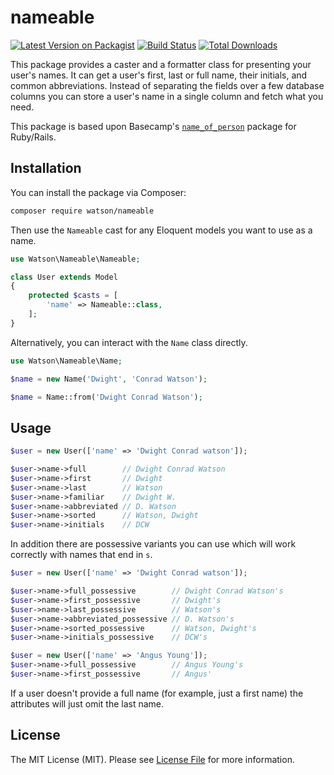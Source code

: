 # nameable

[![Latest Version on Packagist](https://img.shields.io/packagist/v/watson/nameable.svg?style=flat-square)](https://packagist.org/packages/watson/nameable)
[![Build Status](https://img.shields.io/travis/dwightwatson/nameable/master.svg?style=flat-square)](https://travis-ci.org/dwightwatson/nameable)
[![Total Downloads](https://img.shields.io/packagist/dt/watson/nameable.svg?style=flat-square)](https://packagist.org/packages/watson/nameable)

This package provides a caster and a formatter class for presenting your user's names. It can get a user's first, last or full name, their initials, and common abbreviations. Instead of separating the fields over a few database columns you can store a user's name in a single column and fetch what you need.

This package is based upon Basecamp's [`name_of_person`](https://github.com/basecamp/name_of_person) package for Ruby/Rails.

## Installation

You can install the package via Composer:

```bash
composer require watson/nameable
```

Then use the `Nameable` cast for any Eloquent models you want to use as a name.

```php
use Watson\Nameable\Nameable;

class User extends Model
{
    protected $casts = [
        'name' => Nameable::class,
    ];
}
```

Alternatively, you can interact with the `Name` class directly.

```php
use Watson\Nameable\Name;

$name = new Name('Dwight', 'Conrad Watson');

$name = Name::from('Dwight Conrad Watson');
```

## Usage

```php
$user = new User(['name' => 'Dwight Conrad watson']);

$user->name->full        // Dwight Conrad Watson
$user->name->first       // Dwight
$user->name->last        // Watson
$user->name->familiar    // Dwight W. 
$user->name->abbreviated // D. Watson
$user->name->sorted      // Watson, Dwight
$user->name->initials    // DCW
```

In addition there are possessive variants you can use which will work correctly with names that end in `s`.

```php
$user = new User(['name' => 'Dwight Conrad watson']);

$user->name->full_possessive        // Dwight Conrad Watson's
$user->name->first_possessive       // Dwight's
$user->name->last_possessive        // Watson's
$user->name->abbreviated_possessive // D. Watson's
$user->name->sorted_possessive      // Watson, Dwight's
$user->name->initials_possessive    // DCW's

$user = new User(['name' => 'Angus Young']);
$user->name->full_possessive        // Angus Young's
$user->name->first_possessive       // Angus'
```

If a user doesn't provide a full name (for example, just a first name) the attributes will just omit the last name.

## License

The MIT License (MIT). Please see [License File](LICENSE.md) for more information.

